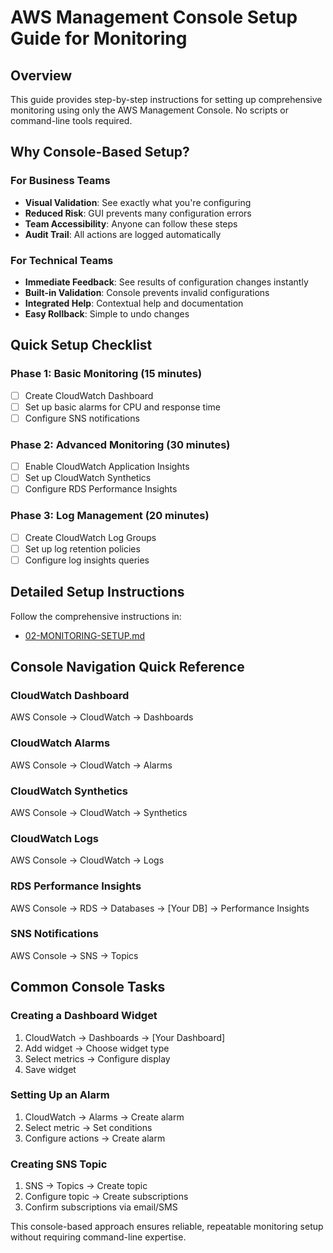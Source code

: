 # AWS Management Console Setup Guide for Monitoring

## Overview

This guide provides step-by-step instructions for setting up comprehensive monitoring using only the AWS Management Console. No scripts or command-line tools required.

## Why Console-Based Setup?

### For Business Teams
- **Visual Validation**: See exactly what you're configuring
- **Reduced Risk**: GUI prevents many configuration errors
- **Team Accessibility**: Anyone can follow these steps
- **Audit Trail**: All actions are logged automatically

### For Technical Teams
- **Immediate Feedback**: See results of configuration changes instantly
- **Built-in Validation**: Console prevents invalid configurations
- **Integrated Help**: Contextual help and documentation
- **Easy Rollback**: Simple to undo changes

## Quick Setup Checklist

### Phase 1: Basic Monitoring (15 minutes)
- [ ] Create CloudWatch Dashboard
- [ ] Set up basic alarms for CPU and response time
- [ ] Configure SNS notifications

### Phase 2: Advanced Monitoring (30 minutes)
- [ ] Enable CloudWatch Application Insights
- [ ] Set up CloudWatch Synthetics
- [ ] Configure RDS Performance Insights

### Phase 3: Log Management (20 minutes)
- [ ] Create CloudWatch Log Groups
- [ ] Set up log retention policies
- [ ] Configure log insights queries

## Detailed Setup Instructions

Follow the comprehensive instructions in:
- [02-MONITORING-SETUP.md](../docs/02-MONITORING-SETUP.md)

## Console Navigation Quick Reference

### CloudWatch Dashboard
AWS Console → CloudWatch → Dashboards

### CloudWatch Alarms
AWS Console → CloudWatch → Alarms

### CloudWatch Synthetics
AWS Console → CloudWatch → Synthetics

### CloudWatch Logs
AWS Console → CloudWatch → Logs

### RDS Performance Insights
AWS Console → RDS → Databases → [Your DB] → Performance Insights

### SNS Notifications
AWS Console → SNS → Topics

## Common Console Tasks

### Creating a Dashboard Widget
1. CloudWatch → Dashboards → [Your Dashboard]
2. Add widget → Choose widget type
3. Select metrics → Configure display
4. Save widget

### Setting Up an Alarm
1. CloudWatch → Alarms → Create alarm
2. Select metric → Set conditions
3. Configure actions → Create alarm

### Creating SNS Topic
1. SNS → Topics → Create topic
2. Configure topic → Create subscriptions
3. Confirm subscriptions via email/SMS

This console-based approach ensures reliable, repeatable monitoring setup without requiring command-line expertise.